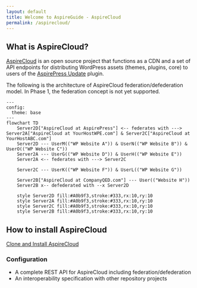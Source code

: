 ```yaml
---
layout: default
title: Welcome to AspireGuide - AspireCloud
permalink: /aspirecloud/
---
```


## What is AspireCloud?

[AspireCloud](https://github.com/aspirepress/AspireCloud) is an open source project that functions as a CDN and a set of API endpoints for distributing WordPress assets (themes, plugins, core) to users of the [AspirePress Update](/aspireupdate/) plugin.

The following is the architecture of AspireCloud federation/defederation model. In Phase 1, the federation concept is not yet supported.

```mermaid
---
config:
  theme: base
---
flowchart TD
    Server2D["AspireCloud at AspirePress"] <-- federates with ---> Server2A["AspireCloud at YourHostWPE.com"] & Server2C["AspireCloud at YourHostABC.com"]
    Server2D --- UserM(("WP Website A")) & UserN(("WP Website B")) & UserO(("WP Website C"))
    Server2A --- UserG(("WP Website D")) & UserH(("WP Website E"))
    Server2A <-- federates with ---> Server2C

    Server2C --- UserK(("WP Website F")) & UserL(("WP Website G"))

    Server2B["AspireCloud at CompanyQED.com"] --- User(("Website H"))
    Server2B x-- defederated with --x Server2D

    style Server2D fill:#A0b9f3,stroke:#333,rx:10,ry:10
    style Server2A fill:#A0b9f3,stroke:#333,rx:10,ry:10
    style Server2C fill:#A0b9f3,stroke:#333,rx:10,ry:10
    style Server2B fill:#A0b9f3,stroke:#333,rx:10,ry:10
```


## How to install AspireCloud
[Clone and Install AspireCloud](https://github.com/aspirepress/AspireCloud?tab=readme-ov-file#quick-start)

### Configuration
- A complete REST API for AspireCloud including federation/defederation
- An interoperability specification with other repository projects

